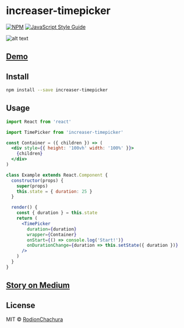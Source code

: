 # increaser-timepicker

> 

[![NPM](https://img.shields.io/npm/v/increaser-timepicker.svg)](https://www.npmjs.com/package/increaser-timepicker) [![JavaScript Style Guide](https://img.shields.io/badge/code_style-standard-brightgreen.svg)](https://standardjs.com)

![alt text](https://cdn-images-1.medium.com/max/2000/1*rPME-ceW9GySQpv2qSA41A.gif)

## [Demo](https://rodionchachura.github.io/increaser-timepicker/)

## Install

```bash
npm install --save increaser-timepicker
```

## Usage

```jsx
import React from 'react'

import TimePicker from 'increaser-timepicker'

const Container = ({ children }) => (
  <div style={{ height: '100vh' width: '100%' }}>
    {children}
  </div>
)

class Example extends React.Component {
  constructor(props) {
    super(props)
    this.state = { duration: 25 }
  }

  render() {
    const { duration } = this.state
    return (
      <TimePicker
        duration={duration}
        wrapper={Container}
        onStart={() => console.log('Start!')}
        onDurationChange={duration => this.setState({ duration })}
      />
    )
  }
}
```
## [Story on Medium](https://medium.com/p/9b2d9215a415)

## License

MIT © [RodionChachura](https://geekrodion.com)
